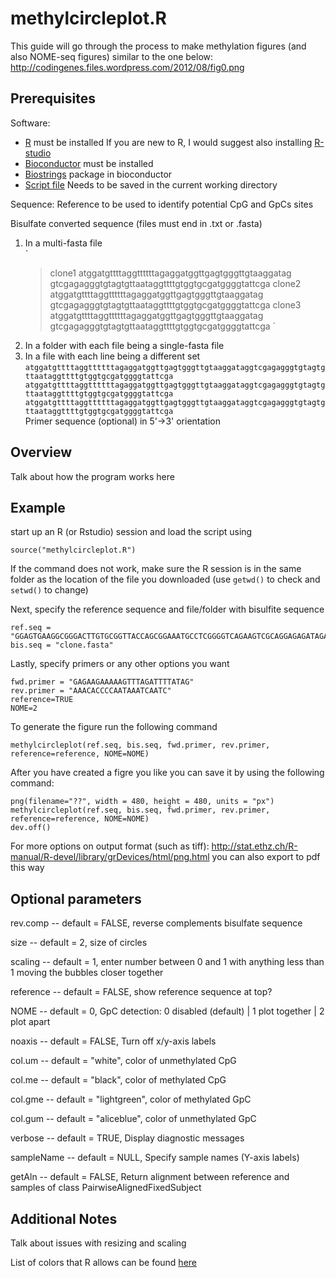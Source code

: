 methylcircleplot.R
======================

This guide will go through the process to make methylation figures (and also NOME-seq figures) similar to the one below:
http://codingenes.files.wordpress.com/2012/08/fig0.png

Prerequisites
-------------
Software:
* [R](http://www.r-project.org/) must be installed
  If you are new to R, I would suggest also installing [R-studio](http://www.rstudio.com/)
* [Bioconductor](http://bioconductor.org/install/) must be installed
* [Biostrings](http://bioconductor.org/packages/release/bioc/html/Biostrings.html) package in bioconductor
* [Script file](https://raw.github.com/ying-w/bioinformatics-figures/master/methylcircleplot/methylcircleplot.R) Needs to be saved in the current working directory

Sequence:
Reference to be used to identify potential CpG and GpCs sites

Bisulfate converted sequence (files must end in .txt or .fasta)

1. In a multi-fasta file  
`	
	>clone1
	atggatgttttaggttttttagaggatggttgagtgggttgtaaggatag
	gtcgagagggtgtagtgttaataggttttgtggtgcgatggggtattcga
	>clone2
	atggatgttttaggttttttagaggatggttgagtgggttgtaaggatag
	gtcgagagggtgtagtgttaataggttttgtggtgcgatggggtattcga
	>clone3
	atggatgttttaggttttttagaggatggttgagtgggttgtaaggatag
	gtcgagagggtgtagtgttaataggttttgtggtgcgatggggtattcga
`	
2. In a folder with each file being a single-fasta file
3. In a file with each line being a different set
`
	atggatgttttaggttttttagaggatggttgagtgggttgtaaggataggtcgagagggtgtagtgttaataggttttgtggtgcgatggggtattcga
	atggatgttttaggttttttagaggatggttgagtgggttgtaaggataggtcgagagggtgtagtgttaataggttttgtggtgcgatggggtattcga
	atggatgttttaggttttttagaggatggttgagtgggttgtaaggataggtcgagagggtgtagtgttaataggttttgtggtgcgatggggtattcga
`	
Primer sequence (optional) in 5'->3' orientation

Overview
--------
Talk about how the program works here

Example
-------
start up an R (or Rstudio) session and load the script using 

	source("methylcircleplot.R") 

If the command does not work, make sure the R session is in the same folder as the location of the file you downloaded (use `getwd()` to check and `setwd()` to change)

Next, specify the reference sequence and file/folder with bisulfite sequence

	ref.seq = "GGAGTGAAGGCGGGACTTGTGCGGTTACCAGCGGAAATGCCTCGGGGTCAGAAGTCGCAGGAGAGATAGACAGCTGCTGAACCAATGGGACCAGCGGATGGGGCGGATGTTATCTACCATTGGTGAACGTTAGAAACGAATAGCAGCCAATGAATCAGCTGGGGGGGGCGGAGCAGTGACGTTTATTGCGGAGGGGGCCGCTTCGAATCGGCGGCGGCCAGCTTGGTGGCCTGGGCCAATGAACGGCCTCCAACGAGCAGGGCCTTCACCAATCGGCGGCCTCCACGACGGGGCTGGGGGAGGGTATAT"
	bis.seq = "clone.fasta"

Lastly, specify primers or any other options you want

	fwd.primer = "GAGAAGAAAAAGTTTAGATTTTATAG"
	rev.primer = "AAACACCCCAATAAATCAATC"
	reference=TRUE
	NOME=2
	
To generate the figure run the following command

	methylcircleplot(ref.seq, bis.seq, fwd.primer, rev.primer, reference=reference, NOME=NOME)
	
After you have created a figre you like you can save it by using the following command:
	
	png(filename="??", width = 480, height = 480, units = "px")
	methylcircleplot(ref.seq, bis.seq, fwd.primer, rev.primer, reference=reference, NOME=NOME)
	dev.off()
	
For more options on output format (such as tiff):
http://stat.ethz.ch/R-manual/R-devel/library/grDevices/html/png.html
you can also export to pdf this way

Optional parameters
-------------------
rev.comp -- default = FALSE, reverse complements bisulfate sequence

size -- default = 2, size of circles

scaling -- default = 1, enter number between 0 and 1 with anything less than 1 moving the bubbles closer together

reference -- default = FALSE, show reference sequence at top?

NOME -- default = 0, GpC detection: 0 disabled (default) | 1 plot together | 2 plot apart

noaxis -- default = FALSE, Turn off x/y-axis labels

col.um -- default = "white", color of unmethylated CpG

col.me -- default = "black", color of methylated CpG

col.gme -- default = "lightgreen", color of methylated GpC

col.gum -- default = "aliceblue", color of unmethylated GpC

verbose -- default = TRUE, Display diagnostic messages

sampleName -- default = NULL, Specify sample names (Y-axis labels)

getAln -- default = FALSE, Return alignment between reference and samples of class PairwiseAlignedFixedSubject 

Additional Notes
----------------
Talk about issues with resizing and scaling

List of colors that R allows can be found [here](http://research.stowers-institute.org/efg/R/Color/Chart/)